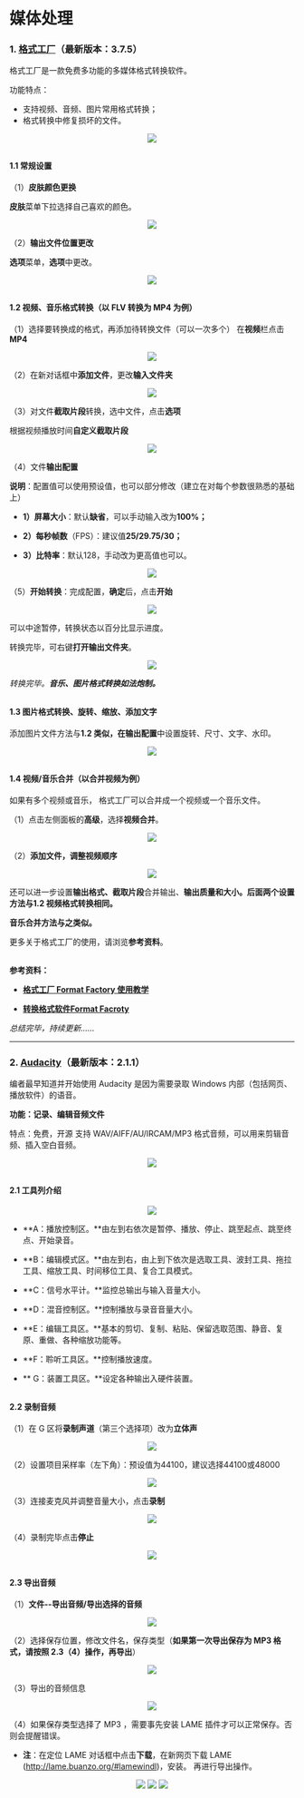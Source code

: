 # 媒体处理

### 1. [格式工厂](http://www.pcgeshi.com/)（最新版本：3.7.5）

格式工厂是一款免费多功能的多媒体格式转换软件。

功能特点：

* 支持视频、音频、图片常用格式转换；
* 格式转换中修复损坏的文件。
<div style="text-align:center">
<img src="https://40.media.tumblr.com/8fe8d2544746f729962b25a55e4b3048/tumblr_nw3yt3FT0l1uft3xho1_1280.png"/>
</div>

## 

#### 1.1 常规设置
（1）**皮肤颜色更换**

**皮肤**菜单下拉选择自己喜欢的颜色。
<div style="text-align:center">
<img src="https://41.media.tumblr.com/fb1d568067bc313c19b7ce781a245edd/tumblr_nw3yt3FT0l1uft3xho2_1280.png"/>
</div>

（2）**输出文件位置更改**

**选项**菜单，**选项**中更改。
<div style="text-align:center">
<img src="https://41.media.tumblr.com/1d725a291a6fe9c244833b1150755421/tumblr_nw3yt3FT0l1uft3xho3_r1_1280.png"/>
</div>

## 

#### 1.2 视频、音乐格式转换（以 FLV 转换为 MP4 为例）

（1）选择要转换成的格式，再添加待转换文件（可以一次多个）
在**视频**栏点击 **MP4**
<div style="text-align:center">
<img src="https://41.media.tumblr.com/4345dfabbc8b8906fdb691e483534262/tumblr_nw3yt3FT0l1uft3xho4_400.png"/>
</div>

（2）在新对话框中**添加文件**，更改**输入文件夹**
<div style="text-align:center">
<img src="https://40.media.tumblr.com/0574d5d603cbe870c9f09184c1048cfb/tumblr_nw3yt3FT0l1uft3xho7_1280.png"/>
</div>

（3）对文件**截取片段**转换，选中文件，点击**选项**

根据视频播放时间**自定义截取片段**

<div style="text-align:center">
<img src="https://41.media.tumblr.com/363902d483c3e558ed10286e37c388fd/tumblr_nw3yt3FT0l1uft3xho5_1280.png"/>
</div>

（4）文件**输出配置**

**说明**：配置值可以使用预设值，也可以部分修改（建立在对每个参数很熟悉的基础上）

* **1）屏幕大小**：默认**缺省**，可以手动输入改为**100%；**

* **2）每秒帧数**（FPS）：建议值**25/29.75/30；**

* **3）比特率**：默认128，手动改为更高值也可以。
<div style="text-align:center">
<img src="https://40.media.tumblr.com/83e5108cfa57cee7eec9ab3a7fecc6ca/tumblr_nw3yt3FT0l1uft3xho6_1280.png"/>
</div>

（5）**开始转换**：完成配置，**确定**后，点击**开始**
<div style="text-align:center">
<img src="https://40.media.tumblr.com/8d9c87210fb1f1675896aef8fd6507db/tumblr_nw3yt3FT0l1uft3xho8_1280.png"/>
</div>

可以中途暂停，转换状态以百分比显示进度。

转换完毕，可右键**打开输出文件夹**。
<div style="text-align:center">
<img src="https://41.media.tumblr.com/54da7da8a1d47762bf870cf7cebc27a1/tumblr_nw3yt3FT0l1uft3xho9_400.png"/>
</div>

*转换完毕。**音乐、图片格式转换如法炮制。***

## 

#### 1.3 图片格式转换、旋转、缩放、添加文字

添加图片文件方法与**1.2 **类似，在**输出配置**中设置旋转、尺寸、文字、水印。
<div style="text-align:center">
<img src="https://40.media.tumblr.com/bfb8a422d0925bdfa815b6fb19d8eeed/tumblr_nw3yt3FT0l1uft3xho10_1280.png"/>
</div>

## 

#### 1.4 视频/音乐合并（以合并视频为例）

如果有多个视频或音乐， 格式工厂可以合并成一个视频或一个音乐文件。

（1）点击左侧面板的**高级**，选择**视频合并**。
<div style="text-align:center">
<img src="https://41.media.tumblr.com/dcf04bc9ec342fa195bdb9c0f122ac01/tumblr_nw4179E63l1uft3xho1_r1_400.png"/>
</div>

（2）**添加文件，调整视频顺序**
<div style="text-align:center">
<img src="https://41.media.tumblr.com/e6e7dc343ed18e82708b0500fdec0262/tumblr_nw4179E63l1uft3xho2_1280.png"/>
</div>

还可以进一步设置**输出格式、截取片段**合并输出、**输出质量和大小。**后面两个设置方法与**1.2 视频格式转换相同。**

**音乐合并方法与之类似。**


更多关于格式工厂的使用，请浏览**参考资料**。

## 

**参考资料：**

* **[格式工厂 Format Factory 使用教学](http://www.inote.tw/format-factory-review)**

* **[转换格式软件Format Facroty](http://blog.xuite.net/yh96301/blog/26293161)**


*总结完毕，持续更新......*

--- 

### 2. [Audacity](http://audacityteam.org/)（最新版本：2.1.1）

编者最早知道并开始使用 Audacity 是因为需要录取 Windows 内部（包括网页、播放软件）的语音。

**功能：记录、编辑音频文件**

特点：免费，开源
支持 WAV/AIFF/AU/IRCAM/MP3 格式音频，可以用来剪辑音频、插入空白音频。
<div style="text-align:center">
<img src="https://41.media.tumblr.com/26ce72cef7d3ef826c2f088bb710b12a/tumblr_nw4179E63l1uft3xho7_r2_1280.png"/>
</div>

## 

#### 2.1 工具列介绍

<div style="text-align:center">
<img src="https://40.media.tumblr.com/1447c4887b262d0f0bf47168c1e8ee1a/tumblr_nw4179E63l1uft3xho8_r1_1280.png"/>
</div>

* **A：播放控制区。**由左到右依次是暂停、播放、停止、跳至起点、跳至终点、开始录音。

* **B：编辑模式区。**由左到右，由上到下依次是选取工具、波封工具、拖拉工具、缩放工具、时间移位工具、复合工具模式。

* **C：信号水平计。**监控总输出与输入音量大小。

* **D：混音控制区。**控制播放与录音音量大小。

* **E：编辑工具区。**基本的剪切、复制、粘贴、保留选取范围、静音、复原、重做、各种缩放功能等。

* **F：聆听工具区。**控制播放速度。

* ** G：装置工具区。**设定各种输出入硬件装置。

## 

#### 2.2 录制音频
（1）在 G 区将**录制声道**（第三个选择项）改为**立体声**
<div style="text-align:center">
<img src="https://40.media.tumblr.com/50974bcbbbabc93416f3000bfd0b3317/tumblr_nw4179E63l1uft3xho5_540.png"/>
</div>

（2）设置项目采样率（左下角）：预设值为44100，建议选择44100或48000
<div style="text-align:center">
<img src="https://41.media.tumblr.com/5903f72cd3102b8393fddf3366b130bd/tumblr_nw4179E63l1uft3xho6_250.png"/>
</div>

（3）连接麦克风并调整音量大小，点击**录制**
<div style="text-align:center">
<img src="https://40.media.tumblr.com/9876d00626af41079325cd3edc720fe8/tumblr_nw4393T5CI1uft3xho1_500.png"/>
</div>

（4）录制完毕点击**停止**
<div style="text-align:center">
<img src="https://41.media.tumblr.com/f9368be1f606370eeeabfb688d99e3be/tumblr_nw4393T5CI1uft3xho2_r1_400.png"/>
</div>

## 

#### 2.3 导出音频

（1）**文件--导出音频/导出选择的音频**
<div style="text-align:center">
<img src="https://41.media.tumblr.com/97e9aef4395602c836576e1ffc3a1e37/tumblr_nw4393T5CI1uft3xho5_r2_400.png"/>
</div>

（2）选择保存位置，修改文件名，保存类型（**如果第一次导出保存为 MP3 格式，请按照 2.3（4）操作，再导出**）
<div style="text-align:center">
<img src="https://40.media.tumblr.com/bb6622722b690e8a90d40fae081a0ebe/tumblr_nw4393T5CI1uft3xho6_r1_1280.png"/>
</div>

（3）导出的音频信息
<div style="text-align:center">
<img src="https://40.media.tumblr.com/61aa6dd2e290a4fec97c108d163fa6d5/tumblr_nw4393T5CI1uft3xho7_r1_500.png"/>
</div>

（4）如果保存类型选择了 MP3 ，需要事先安装 LAME 插件才可以正常保存。否则会提醒错误。

* **注**：在定位 LAME 对话框中点击**下载**，在新网页下载 LAME  (http://lame.buanzo.org/#lamewindl)，安装。
再进行导出操作。
<div style="text-align:center">
<img src="https://40.media.tumblr.com/8130cac4471320a7cdff6493d1618ef0/tumblr_nw44esjrRp1uft3xho2_250.png"/>
<img src="https://40.media.tumblr.com/242a5472fbd1317d6fc8116fcbed3796/tumblr_nw44esjrRp1uft3xho1_400.png"/>
<img src="https://40.media.tumblr.com/9cc0c0422105673edffea4686c3204e5/tumblr_nw44esjrRp1uft3xho3_1280.png"/>
</div>




